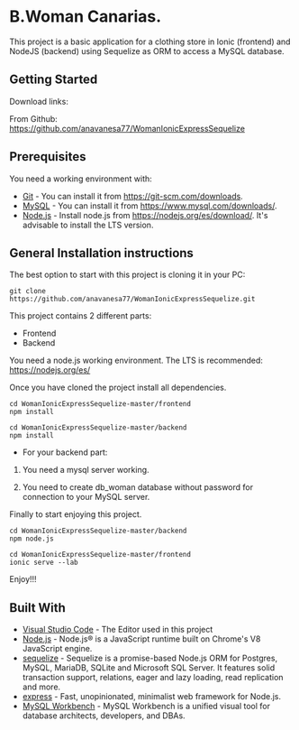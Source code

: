 # B.Woman Canarias. 

This project is a basic application for a clothing store in Ionic (frontend) and NodeJS (backend) using Sequelize as ORM to access a MySQL database.


## Getting Started

Download links:

From Github: https://github.com/anavanesa77/WomanIonicExpressSequelize

## Prerequisites

You need a working environment with:
* [Git](https://git-scm.com) - You can install it from https://git-scm.com/downloads.
* [MySQL](https://www.mysql.com) - You can install it from https://www.mysql.com/downloads/.
* [Node.js](https://nodejs.org) - Install node.js from https://nodejs.org/es/download/. It's advisable to install the LTS version.

## General Installation instructions

The best option to start with this project is cloning it in your PC:

```
git clone https://github.com/anavanesa77/WomanIonicExpressSequelize.git
```

This project contains 2 different parts:
* Frontend
* Backend

You need a node.js working environment. The LTS is recommended: https://nodejs.org/es/

Once you have cloned the project install all dependencies.

```
cd WomanIonicExpressSequelize-master/frontend
npm install

cd WomanIonicExpressSequelize-master/backend
npm install
```

* For your backend part:
1. You need a mysql server working.

2. You need to create db_woman database without password for connection to your MySQL server.


Finally to start enjoying this project.

```
cd WomanIonicExpressSequelize-master/backend
npm node.js

cd WomanIonicExpressSequelize-master/frontend
ionic serve --lab
```

Enjoy!!!


## Built With

* [Visual Studio Code](https://code.visualstudio.com/) - The Editor used in this project
* [Node.js](https://nodejs.org/) - Node.js® is a JavaScript runtime built on Chrome's V8 JavaScript engine.
* [sequelize](https://sequelize.org/) - Sequelize is a promise-based Node.js ORM for Postgres, MySQL, MariaDB, SQLite and Microsoft SQL Server. It features solid transaction support, relations, eager and lazy loading, read replication and more.
* [express](https://expressjs.com/) - Fast, unopinionated, minimalist web framework for Node.js.
* [MySQL Workbench](https://www.mysql.com/products/workbench/) - MySQL Workbench is a unified visual tool for database architects, developers, and DBAs.
